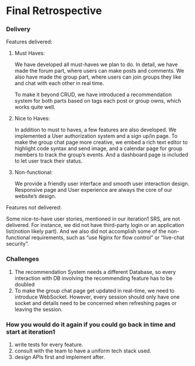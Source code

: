 # Final Retrospective

### **Delivery**

Features delivered: 

1. Must Haves:
    
    We have developed all must-haves we plan to do. In detail, we have made the forum part, where users can make posts and comments. We also have made the group part, where users can join groups they like and chat with each other in real time.
    
    To make it beyond CRUD, we have introduced a recommendation system for both parts based on tags each post or group owns, which works quite well.
    
2. Nice to Haves: 
    
    In addition to must to haves, a few features are also developed. We implemented a User authorization system and a sign up/in page. To make the group chat page more creative, we embed a rich text editor to highlight code syntax and send image, and a calendar page for group members to track the group’s events. And a dashboard page is included to let user track their status. 
    
3. Non-functional:
    
    We provide a friendly user interface and smooth user interaction design. Responsive page and User experience are always the core of our website’s design.
    

Features not delivered:

Some nice-to-have user stories, mentioned in our iteration1 SRS, are not delivered. For instance, we did not have third-party login or an application list(notion likely part). And we also did not accomplish some of the non-functional requirements, such as “use Nginx for flow control” or “live-chat security”. 

### Challenges

1. The recommendation System needs a different Database, so every interaction with DB involving the recommending feature has to be doubled 
2. To make the group chat page get updated in real-time, we need to introduce WebSocket. However, every session should only have one socket and details need to be concerned when refreshing pages or leaving the session.

### How you would do it again if you could go back in time and start at iteration1

1. write tests for every feature.
2. consult with the team to have a uniform tech stack used.
3. design APIs first and implement after.
